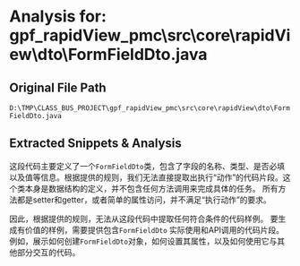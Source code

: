 # Analysis for: gpf_rapidView_pmc\src\core\rapidView\dto\FormFieldDto.java

## Original File Path
`D:\TMP\CLASS_BUS_PROJECT\gpf_rapidView_pmc\src\core\rapidView\dto\FormFieldDto.java`

## Extracted Snippets & Analysis
这段代码主要定义了一个`FormFieldDto`类，包含了字段的名称、类型、是否必填以及值等信息。根据提供的规则，我们无法直接提取出执行“动作”的代码片段。这个类本身是数据结构的定义，并不包含任何方法调用来完成具体的任务。  所有方法都是setter和getter，或者简单的属性访问，并不满足“执行动作”的要求。

因此，根据提供的规则，无法从这段代码中提取任何符合条件的代码样例。  要生成有价值的样例，需要提供包含`FormFieldDto`  实际使用和API调用的代码片段。 例如，展示如何创建`FormFieldDto`对象，如何设置其属性，以及如何使用它与其他部分交互的代码。
